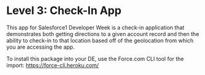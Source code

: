 Level 3: Check-In App
=================

This app for Salesforce1 Developer Week is a check-in application that demonstrates both getting directions to a given account record and then the ability to check-in to that location based off of the geolocation from which you are accessing the app.

To install this package into your DE, use the Force.com CLI tool for the import: https://force-cli.heroku.com/
